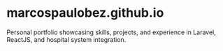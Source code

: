 # marcospaulobez.github.io
Personal portfolio showcasing skills, projects, and experience in Laravel, ReactJS, and hospital system integration.
